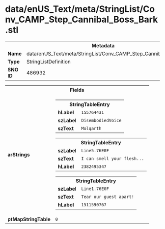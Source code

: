<h1>data/enUS_Text/meta/StringList/Conv_CAMP_Step_Cannibal_Boss_Bark.stl</h1><table><tr><th colspan="100%">Metadata</th></tr><tr><td><b>Name</b></td><td>data/enUS_Text/meta/StringList/Conv_CAMP_Step_Cannibal_Boss_Bark.stl</td></tr><tr><td><b>Type</b></td><td>StringListDefinition</td></tr><tr><td><b>SNO ID</b></td><td>486932</td></tr></table>

<table><tr><th colspan="100%">Fields</th></tr><tr><td><b>arStrings</b></td><td><table><tr><th colspan="100%">StringTableEntry</th></tr><tr><td><b>hLabel</b></td><td><code>155764431</code></td></tr><tr><td><b>szLabel</b></td><td><code>DisembodiedVoice</code></td></tr><tr><td><b>szText</b></td><td><code>Molqarth</code></td></tr></table>


<table><tr><th colspan="100%">StringTableEntry</th></tr><tr><td><b>szLabel</b></td><td><code>Line5.76E0F</code></td></tr><tr><td><b>szText</b></td><td><code>I can smell your flesh...</code></td></tr><tr><td><b>hLabel</b></td><td><code>2382495347</code></td></tr></table>


<table><tr><th colspan="100%">StringTableEntry</th></tr><tr><td><b>szLabel</b></td><td><code>Line1.76E0F</code></td></tr><tr><td><b>szText</b></td><td><code>Tear our guest apart!</code></td></tr><tr><td><b>hLabel</b></td><td><code>1511590767</code></td></tr></table>


</td></tr><tr><td><b>ptMapStringTable</b></td><td><code>0</code></td></tr></table>

